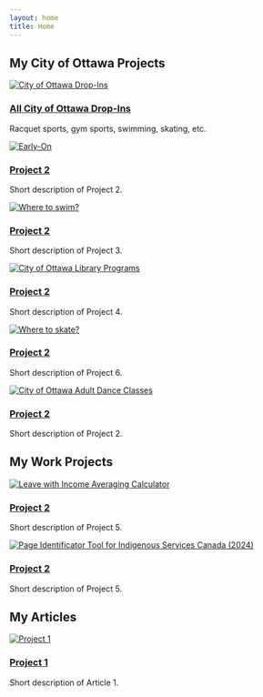 ```yaml
---
layout: home
title: Home
---
```


<link rel="stylesheet" href="{{ "/assets/css/custom.css" | relative_url }}">


## My City of Ottawa Projects

<div class="projects-gallery">

  <div class="project-card">
    <a href="https://claudielarouche.com/ottawa.html">
      <img src="/redesign/assets/img/bonus.jpg?text=Project+1" alt="City of Ottawa Drop-Ins" />
      <h3>All City of Ottawa Drop-Ins</h3>
    </a>
    <p>Racquet sports, gym sports, swimming, skating, etc.</p>
  </div>

  <div class="project-card">
    <a href="https://claudielarouche.com/earlyon.html">
      <img src="https://placehold.co/300x200?text=Project+2" alt="Early-On" />
      <h3>Project 2</h3>
    </a>
    <p>Short description of Project 2.</p>
  </div>

  <div class="project-card">
    <a href="https://claudielarouche.com/swim.html">
      <img src="https://placehold.co/300x200?text=Project+2" alt="Where to swim?" />
      <h3>Project 2</h3>
    </a>
    <p>Short description of Project 3.</p>
  </div>
  

  <div class="project-card">
    <a href="https://claudielarouche.com/library.html">
      <img src="https://placehold.co/300x200?text=Project+2" alt="City of Ottawa Library Programs" />
      <h3>Project 2</h3>
    </a>
    <p>Short description of Project 4.</p>
  </div>
  


  

  <div class="project-card">
    <a href="https://claudielarouche.com/skate.html">
      <img src="https://placehold.co/300x200?text=Project+2" alt="Where to skate?" />
      <h3>Project 2</h3>
    </a>
    <p>Short description of Project 6.</p>
  </div>
  

  <div class="project-card">
    <a href="https://claudielarouche.com/dance.html">
      <img src="https://placehold.co/300x200?text=Project+2" alt="City of Ottawa Adult Dance Classes" />
      <h3>Project 2</h3>
    </a>
    <p>Short description of Project 2.</p>
  </div>


</div>

## My Work Projects

  <div class="project-card">
    <a href="https://claudielarouche.com/work/lia-calculator.html">
      <img src="https://placehold.co/300x200?text=Project+2" alt="Leave with Income Averaging Calculator" />
      <h3>Project 2</h3>
    </a>
    <p>Short description of Project 5.</p>
  </div>

  <div class="project-card">
    <a href="https://claudielarouche.com/work/fncfs/page-id.html">
      <img src="https://placehold.co/300x200?text=Project+2" alt="Page Identificator Tool for Indigenous Services Canada (2024)" />
      <h3>Project 2</h3>
    </a>
    <p>Short description of Project 5.</p>
  </div>

## My Articles

<div class="projects-gallery">

  <div class="project-card">
    <a href="/redesign/articles/temp-article1/">
      <img src="https://placehold.co/300x200?text=Project+1" alt="Project 1" />
      <h3>Project 1</h3>
    </a>
    <p>Short description of Article 1.</p>
  </div>



</div>